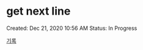 # get next line

Created: Dec 21, 2020 10:56 AM
Status: In Progress

[기록](get%20next%20line%20c86b4d4840294aaab3d142c4539a3e61/%E1%84%80%E1%85%B5%E1%84%85%E1%85%A9%E1%86%A8%207577e22bd31542529537e76d302550a6.csv)